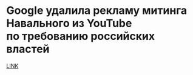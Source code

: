 # Google удалила рекламу митинга Навального из YouTube по требованию российских властей



[LINK](https://varlamov.ru/3083367.html)